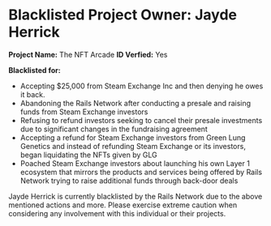 # Blacklisted Project Owner: Jayde Herrick

**Project Name:** The NFT Arcade
**ID Verfied:** Yes

**Blacklisted for:**

- Accepting $25,000 from Steam Exchange Inc and then denying he owes it back.
- Abandoning the Rails Network after conducting a presale and raising funds from Steam Exchange investors
- Refusing to refund investors seeking to cancel their presale investments due to significant changes in the fundraising agreement
- Accepting a refund for Steam Exchange investors from Green Lung Genetics and instead of refunding Steam Exchange or its investors, began liquidating the NFTs given by GLG
- Poached Steam Exchange investors about launching his own Layer 1 ecosystem that mirrors the products and services being offered by Rails Network trying to raise additional funds through back-door deals

Jayde Herrick is currently blacklisted by the Rails Network due to the above mentioned actions and more. Please exercise extreme caution when considering any involvement with this individual or their projects.
